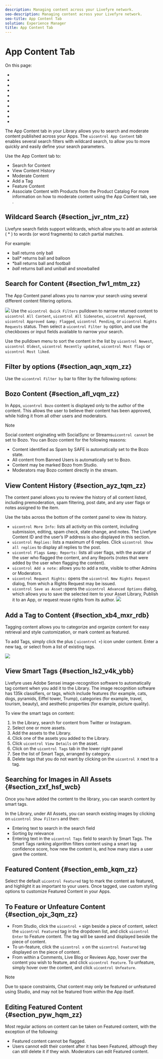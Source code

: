 ```yaml
---
description: Managing content across your Livefyre network.
seo-description: Managing content across your Livefyre network.
seo-title: App Content Tab
solution: Experience Manager
title: App Content Tab
---
```


# App Content Tab

On this page:
* [](#c_app_content/section_jvr_ntm_zz)
* [](#c_app_content/section_fw1_mtm_zz)
* [](#c_app_content/section_aqn_xqm_zz)
* [](#c_app_content/section_afl_vqm_zz)
* [](#c_app_content/section_ayz_tqm_zz)
* [](#c_app_content/section_xb4_mxr_rdb)
* [](#c_app_content/section_ls2_v4k_ybb)
* [](#c_app_content/section_emb_kqm_zz)
* [](#c_app_content/section_ojx_3qm_zz)
* [](#c_app_content/section_pyw_hqm_zz)

The App Content tab in your Library allows you to search and moderate content published across your Apps. The `uicontrol App Content` tab enables several search filters with wildcard search, to allow you to more quickly and easily define your search parameters.

Use the App Content tab to:

* Search for Content
* View Content History
* Moderate Content
* Add a Tag
* Feature Content
* Associate Content with Products from the Product Catalog
For more information on how to moderate content using the App Content tab, see [](c_moderate_content_using_app_content.md#c_moderate_content_using_app_content).

## Wildcard Search {#section_jvr_ntm_zz}

Livefyre search fields support wildcards, which allow you to add an asterisk ( * ) to words (or word fragments) to catch partial matches.

For example:

* ball returns only ball
* ball* returns ball and balloon
* *ball returns ball and football
* *ball* returns ball and uniball and snowballed
## Search for Content {#section_fw1_mtm_zz}

The App Content panel allows you to narrow your search using several different content filtering options.

![](images/PublishedState-1024x367.png)
Use the `uicontrol Quick Filters` pulldown to narrow returned content to `uicontrol All Content`, `uicontrol All Sidenotes`, `uicontrol Approved`, `uicontrol Approved &amp; Flagged`, `uicontrol Pending`, or `uicontrol Rights Requests` status. Then select a `uicontrol Filter by` option, and use the checkboxes or input fields available to narrow your search.

Use the pulldown menu to sort the content in the list by `uicontrol Newest`, `uicontrol Oldest`, `uicontrol Recently updated`, `uicontrol Most flags` or `uicontrol Most liked`.

## Filter by options {#section_aqn_xqm_zz}

Use the `uicontrol Filter by` bar to filter by the following options:

## Bozo Content {#section_afl_vqm_zz}

In Apps, `uicontrol Bozo` content is displayed only to the author of the content. This allows the user to believe their content has been approved, while hiding it from all other users and moderators.

>[!NOTE]
>
>Social content originating with SocialSync or Streams`uicontrol cannot` be set to Bozo.
You can Bozo content for the following reasons:

* Content identified as Spam by SAFE is automatically set to the Bozo state.
* All content from Banned Users is automatically set to Bozo.
* Content may be marked Bozo from Studio.
* Moderators may Bozo content directly in the stream.
## View Content History {#section_ayz_tqm_zz}

The content panel allows you to review the history of all content listed, including premoderation, spam filtering, post date, and any user flags or notes assigned to the item.

Use the tabs across the bottom of the content panel to view its history.

* `uicontrol More Info:` lists all activity on this content, including submission, editing, spam check, state change, and notes. The Livefyre Content ID and the user’s IP address is also displayed in this section.
* `uicontrol Replies:` lists a maximum of 6 replies. Click `uicontrol Show all replies` to display all replies to the post.
* `uicontrol Flags &amp; Reports:` lists all user flags, with the avatar of the user who flagged the content, and any Reports (notes that were added by the user when flagging the content).
* `uicontrol Add a note:` allows you to add a note, visible to other Admins or Moderators.
* `uicontrol Request Rights:` opens the `uicontrol New Rights Request` dialog, from which a Rights Request may be issued.
* `uicontrol Save as Asset:`opens the `uicontrol Advanced Options` dialog, which allows you to save the selected item to your Asset Library, Publish it to an App, or request reuse rights from its author.
![](images/PublishedMoreInfo-1024x462.png)
## Add a Tag to Content {#section_xb4_mxr_rdb}

Tagging content allows you to categorize and organize content for easy retrieval and style customization, or mark content as featured.

To add Tags, simply click the plus ( `uicontrol +`) icon under content. Enter a new tag, or select from a list of existing tags.

![](images/PublishedAddTag-1024x338.png)
## View Smart Tags {#section_ls2_v4k_ybb}

Livefyre uses Adobe Sensei image-recognition software to automatically tag content when you add it to the Library. The image recognition software has 135k classifiers, or tags, which include features (for example, cats, dogs, pyramids, Eiffel tower, Trump), categories (for example, travel, tourism, beauty), and aesthetic properties (for example, picture quality).

To view the smart tags on content:

1. In the Library, search for content from Twitter or Instagram.
1. Select one or more assets.
1. Add the assets to the Library.
1. Click one of the assets you added to the Library.
1. Click `uicontrol View Details` on the asset.
1. Click on the `uicontrol Tags` tab in the lower right panel
1. See the list of Smart Tags, arranged by category.
1. Delete tags that you do not want by clicking on the `uicontrol X` next to a tag.
## Searching for Images in All Assets {#section_zxf_hsf_wcb}

Once you have added the content to the library, you can search content by smart tags.

In the Library, under All Assets, you can search existing images by clicking on `uicontrol Show Filters` and then:
* Entering text to search in the search field
* Sorting by relevance
* Entering text in the `uicontrol Tags` field to search by Smart Tags. The Smart Tags ranking algorithm filters content using a smart tag confidence score, how new the content is, and how many stars a user gave the content.

## Featured Content {#section_emb_kqm_zz}

Select the default `uicontrol Featured` tag to mark the content as featured, and highlight it as important to your users. Once tagged, use custom styling options to customize Featured Content in your Apps.

## To Feature or Unfeature Content {#section_ojx_3qm_zz}

* From Studio, click the `uicontrol +` sign beside a piece of content, select the `uicontrol Featured` tag in the dropdown list, and click `uicontrol Enter` to Feature content. The tag will be saved and displayed beside the piece of content.
* To un-feature, click the `uicontrol x` on the `uicontrol Featured` tag displayed on the piece of content.
* From within a Comments, Live Blog or Reviews App, hover over the content you wish to feature, and click `uicontrol Feature`. To unfeature, simply hover over the content, and click `uicontrol Unfeature`.
>[!NOTE]
>
>Due to space constraints, Chat content may only be featured or unfeatured using Studio, and may not be featured from within the App itself.
## Editing Featured Content {#section_pyw_hqm_zz}

Most regular actions on content can be taken on Featured content, with the exception of the following:

* Featured content cannot be flagged.
* Users cannot edit their content after it has been Featured, although they can still delete it if they wish. Moderators can edit Featured content.
